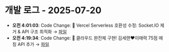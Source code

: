 # 개발 로그 - 2025-07-20

- **오전 4:01:03**: Code Change: 🔧 Vercel Serverless 호환성 수정: Socket.IO 제거 & API 구조 최적화 → [파일](../code-changes/2025-07-20T19-01-03-240Z_code_change.json)
- **오전 4:19:34**: Code Change: 🎯 클라우드 완전체 구현! 김세렌♥이매력 75점 매칭 API 추가 → [파일](../code-changes/2025-07-20T19-19-34-046Z_code_change.json)

